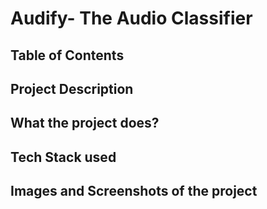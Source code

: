 # Audify- The Audio Classifier

## Table of Contents

## Project Description
## What the project does?
## Tech Stack used
## Images and Screenshots of the project
